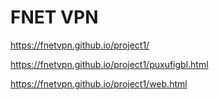 # FNET VPN

https://fnetvpn.github.io/project1/

https://fnetvpn.github.io/project1/puxufigbl.html

https://fnetvpn.github.io/project1/web.html
